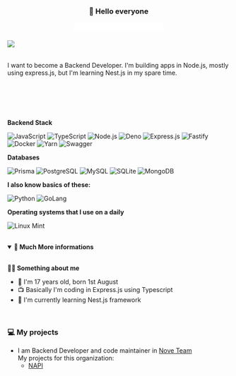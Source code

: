 <h3 align="center">🚀 Hello everyone</h3>
<div align="center"><img width="200" height="20" src="https://github.com/mati-1/mati-1/blob/main/line.gif" alt="underline gif" /></div>

<br />

<div>
<div><img align="left" width="250" src="https://repository-images.githubusercontent.com/507089682/889a6863-d25c-4a54-b2c5-8efad7260eeb" /></div>

<div align="right">
	<br />
	<br />
<p align="left">I want to become a Backend Developer. I'm building apps in Node.js, mostly using express.js, but I'm learning Nest.js in my spare time. </p>
</div>
</div>

<br />
<br />
<br />
<br />

**Backend Stack**

![JavaScript](https://img.shields.io/badge/JavaScript-323330?style=for-the-badge&logo=javascript&logoColor=F7DF1E)
![TypeScript](https://img.shields.io/badge/TypeScript-007ACC?style=for-the-badge&logo=typescript&logoColor=white)
![Node.js](https://img.shields.io/badge/Node%20js-339933?style=for-the-badge&logo=nodedotjs&logoColor=white)
![Deno](https://img.shields.io/badge/Deno-white?style=for-the-badge&logo=deno&logoColor=464647)
![Express.js](https://img.shields.io/badge/Express%20js-000000?style=for-the-badge&logo=express&logoColor=white)
![Fastify](https://img.shields.io/badge/fastify-202020?style=for-the-badge&logo=fastify&logoColor=white)
![Docker](https://img.shields.io/badge/Docker-2CA5E0?style=for-the-badge&logo=docker&logoColor=white)
![Yarn](https://img.shields.io/badge/Yarn-2C8EBB?style=for-the-badge&logo=yarn&logoColor=white)
![Swagger](https://img.shields.io/badge/Swagger-85EA2D?style=for-the-badge&logo=Swagger&logoColor=white)

**Databases**

![Prisma](https://img.shields.io/badge/Prisma-3982CE?style=for-the-badge&logo=Prisma&logoColor=white)
![PostgreSQL](https://img.shields.io/badge/PostgreSQL-316192?style=for-the-badge&logo=postgresql&logoColor=white)
![MySQL](https://img.shields.io/badge/MySQL-005C84?style=for-the-badge&logo=mysql&logoColor=white)
![SQLite](https://img.shields.io/badge/SQLite-07405E?style=for-the-badge&logo=sqlite&logoColor=white)
![MongoDB](https://img.shields.io/badge/MongoDB-4EA94B?style=for-the-badge&logo=mongodb&logoColor=white)

**I also know basics of these:**

![Python](https://img.shields.io/badge/Python-FFD43B?style=for-the-badge&logo=python&logoColor=blue)
![GoLang](https://img.shields.io/badge/Go-00ADD8?style=for-the-badge&logo=go&logoColor=white)

**Operating systems that I use on a daily**

![Linux Mint](https://img.shields.io/badge/Linux_Mint-87CF3E?style=for-the-badge&logo=linux-mint&logoColor=white)

<br />

<details open><summary><b>🔰 Much More informations</b></summary>
<br />
		
**💁‍♂️ Something about me**

<ul>
    <li> 🎂 I'm 17 years old, born 1st August
<li> 📺 Basically I'm coding in Express.js using Typescript
  <li> 📌 I'm currently learning Nest.js framework
</ul>
	
<br />

### 💻 My projects

- I am Backend Developer and code maintainer in [Nove Team](https://github.com/nove-org)
  <br>
  My projects for this organization:
  - [NAPI](https://github.com/nove-org/NAPI)
